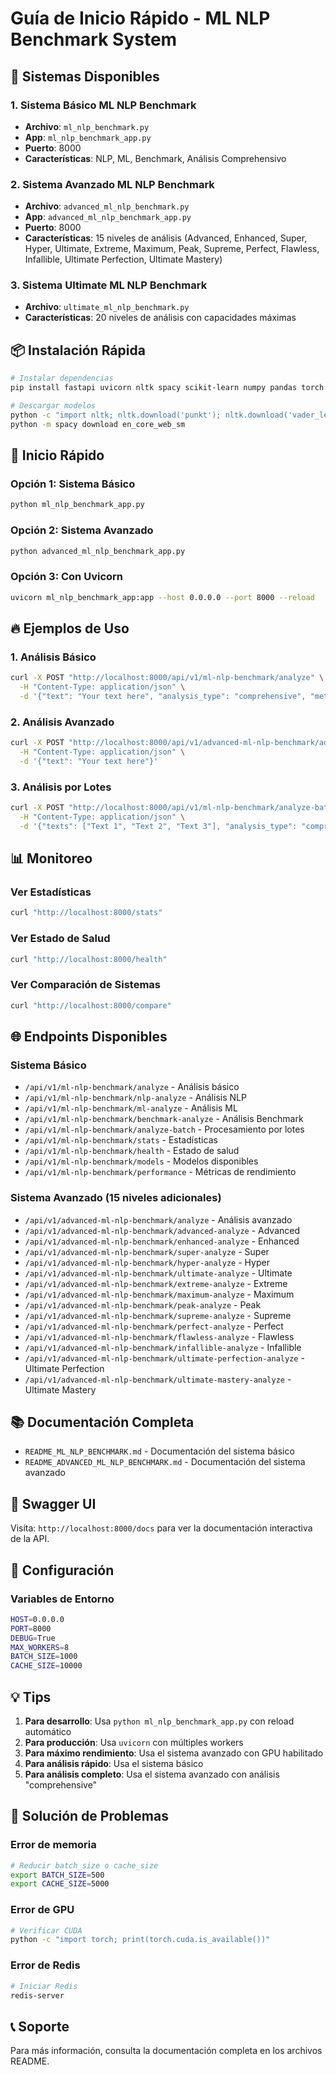 # Guía de Inicio Rápido - ML NLP Benchmark System

## 🚀 Sistemas Disponibles

### 1. Sistema Básico ML NLP Benchmark
- **Archivo**: `ml_nlp_benchmark.py`
- **App**: `ml_nlp_benchmark_app.py`
- **Puerto**: 8000
- **Características**: NLP, ML, Benchmark, Análisis Comprehensivo

### 2. Sistema Avanzado ML NLP Benchmark
- **Archivo**: `advanced_ml_nlp_benchmark.py`
- **App**: `advanced_ml_nlp_benchmark_app.py`
- **Puerto**: 8000
- **Características**: 15 niveles de análisis (Advanced, Enhanced, Super, Hyper, Ultimate, Extreme, Maximum, Peak, Supreme, Perfect, Flawless, Infallible, Ultimate Perfection, Ultimate Mastery)

### 3. Sistema Ultimate ML NLP Benchmark
- **Archivo**: `ultimate_ml_nlp_benchmark.py`
- **Características**: 20 niveles de análisis con capacidades máximas

## 📦 Instalación Rápida

```bash
# Instalar dependencias
pip install fastapi uvicorn nltk spacy scikit-learn numpy pandas torch transformers sentence-transformers faiss-cpu redis memcached psutil GPUtil

# Descargar modelos
python -c "import nltk; nltk.download('punkt'); nltk.download('vader_lexicon'); nltk.download('stopwords')"
python -m spacy download en_core_web_sm
```

## 🎯 Inicio Rápido

### Opción 1: Sistema Básico
```bash
python ml_nlp_benchmark_app.py
```

### Opción 2: Sistema Avanzado
```bash
python advanced_ml_nlp_benchmark_app.py
```

### Opción 3: Con Uvicorn
```bash
uvicorn ml_nlp_benchmark_app:app --host 0.0.0.0 --port 8000 --reload
```

## 🔥 Ejemplos de Uso

### 1. Análisis Básico
```bash
curl -X POST "http://localhost:8000/api/v1/ml-nlp-benchmark/analyze" \
  -H "Content-Type: application/json" \
  -d '{"text": "Your text here", "analysis_type": "comprehensive", "method": "benchmark"}'
```

### 2. Análisis Avanzado
```bash
curl -X POST "http://localhost:8000/api/v1/advanced-ml-nlp-benchmark/advanced-analyze" \
  -H "Content-Type: application/json" \
  -d '{"text": "Your text here"}'
```

### 3. Análisis por Lotes
```bash
curl -X POST "http://localhost:8000/api/v1/ml-nlp-benchmark/analyze-batch" \
  -H "Content-Type: application/json" \
  -d '{"texts": ["Text 1", "Text 2", "Text 3"], "analysis_type": "comprehensive"}'
```

## 📊 Monitoreo

### Ver Estadísticas
```bash
curl "http://localhost:8000/stats"
```

### Ver Estado de Salud
```bash
curl "http://localhost:8000/health"
```

### Ver Comparación de Sistemas
```bash
curl "http://localhost:8000/compare"
```

## 🌐 Endpoints Disponibles

### Sistema Básico
- `/api/v1/ml-nlp-benchmark/analyze` - Análisis básico
- `/api/v1/ml-nlp-benchmark/nlp-analyze` - Análisis NLP
- `/api/v1/ml-nlp-benchmark/ml-analyze` - Análisis ML
- `/api/v1/ml-nlp-benchmark/benchmark-analyze` - Análisis Benchmark
- `/api/v1/ml-nlp-benchmark/analyze-batch` - Procesamiento por lotes
- `/api/v1/ml-nlp-benchmark/stats` - Estadísticas
- `/api/v1/ml-nlp-benchmark/health` - Estado de salud
- `/api/v1/ml-nlp-benchmark/models` - Modelos disponibles
- `/api/v1/ml-nlp-benchmark/performance` - Métricas de rendimiento

### Sistema Avanzado (15 niveles adicionales)
- `/api/v1/advanced-ml-nlp-benchmark/analyze` - Análisis avanzado
- `/api/v1/advanced-ml-nlp-benchmark/advanced-analyze` - Advanced
- `/api/v1/advanced-ml-nlp-benchmark/enhanced-analyze` - Enhanced
- `/api/v1/advanced-ml-nlp-benchmark/super-analyze` - Super
- `/api/v1/advanced-ml-nlp-benchmark/hyper-analyze` - Hyper
- `/api/v1/advanced-ml-nlp-benchmark/ultimate-analyze` - Ultimate
- `/api/v1/advanced-ml-nlp-benchmark/extreme-analyze` - Extreme
- `/api/v1/advanced-ml-nlp-benchmark/maximum-analyze` - Maximum
- `/api/v1/advanced-ml-nlp-benchmark/peak-analyze` - Peak
- `/api/v1/advanced-ml-nlp-benchmark/supreme-analyze` - Supreme
- `/api/v1/advanced-ml-nlp-benchmark/perfect-analyze` - Perfect
- `/api/v1/advanced-ml-nlp-benchmark/flawless-analyze` - Flawless
- `/api/v1/advanced-ml-nlp-benchmark/infallible-analyze` - Infallible
- `/api/v1/advanced-ml-nlp-benchmark/ultimate-perfection-analyze` - Ultimate Perfection
- `/api/v1/advanced-ml-nlp-benchmark/ultimate-mastery-analyze` - Ultimate Mastery

## 📚 Documentación Completa

- `README_ML_NLP_BENCHMARK.md` - Documentación del sistema básico
- `README_ADVANCED_ML_NLP_BENCHMARK.md` - Documentación del sistema avanzado

## 🎨 Swagger UI

Visita: `http://localhost:8000/docs` para ver la documentación interactiva de la API.

## 🔧 Configuración

### Variables de Entorno
```bash
HOST=0.0.0.0
PORT=8000
DEBUG=True
MAX_WORKERS=8
BATCH_SIZE=1000
CACHE_SIZE=10000
```

## 💡 Tips

1. **Para desarrollo**: Usa `python ml_nlp_benchmark_app.py` con reload automático
2. **Para producción**: Usa `uvicorn` con múltiples workers
3. **Para máximo rendimiento**: Usa el sistema avanzado con GPU habilitado
4. **Para análisis rápido**: Usa el sistema básico
5. **Para análisis completo**: Usa el sistema avanzado con análisis "comprehensive"

## 🚨 Solución de Problemas

### Error de memoria
```bash
# Reducir batch_size o cache_size
export BATCH_SIZE=500
export CACHE_SIZE=5000
```

### Error de GPU
```bash
# Verificar CUDA
python -c "import torch; print(torch.cuda.is_available())"
```

### Error de Redis
```bash
# Iniciar Redis
redis-server
```

## 📞 Soporte

Para más información, consulta la documentación completa en los archivos README.












